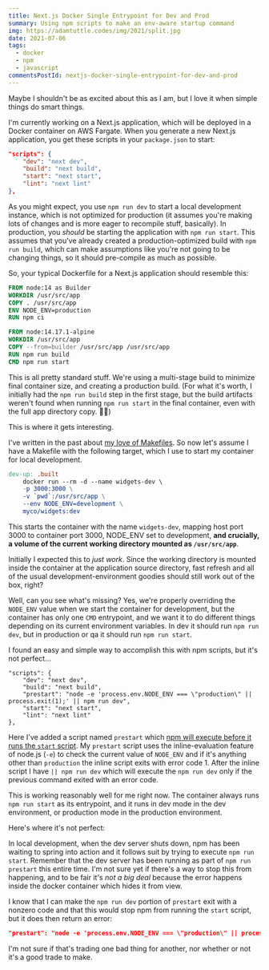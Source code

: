 ```yaml
---
title: Next.js Docker Single Entrypoint for Dev and Prod
summary: Using npm scripts to make an env-aware startup command
img: https://adamtuttle.codes/img/2021/split.jpg
date: 2021-07-06
tags:
  - docker
  - npm
  - javascript
commentsPostId: nextjs-docker-single-entrypoint-for-dev-and-prod
---
```


Maybe I shouldn't be as excited about this as I am, but I love it when simple things do smart things.

I'm currently working on a Next.js application, which will be deployed in a Docker container on AWS Fargate. When you generate a new Next.js application, you get these scripts in your `package.json` to start:

```json
"scripts": {
	"dev": "next dev",
	"build": "next build",
	"start": "next start",
	"lint": "next lint"
},
```

As you might expect, you use `npm run dev` to start a local development instance, which is not optimized for production (it assumes you're making lots of changes and is more eager to recompile stuff, basically). In production, you _should_ be starting the application with `npm run start`. This assumes that you've already created a production-optimized build with `npm run build`, which can make assumptions like you're not going to be changing things, so it should pre-compile as much as possible.

So, your typical Dockerfile for a Next.js application should resemble this:

```dockerfile
FROM node:14 as Builder
WORKDIR /usr/src/app
COPY . /usr/src/app
ENV NODE_ENV=production
RUN npm ci

FROM node:14.17.1-alpine
WORKDIR /usr/src/app
COPY --from=builder /usr/src/app /usr/src/app
RUN npm run build
CMD npm run start
```

This is all pretty standard stuff. We're using a multi-stage build to minimize final container size, and creating a production build. (For what it's worth, I initially had the `npm run build` step in the first stage, but the build artifacts weren't found when running `npm run start` in the final container, even with the full app directory copy. 🤷‍♂️)

This is where it gets interesting.

I've written in the past about [my love of Makefiles][makefiles]. So now let's assume I have a Makefile with the following target, which I use to start my container for local development.

```makefile
dev-up: .built
	docker run --rm -d --name widgets-dev \
	-p 3000:3000 \
	-v `pwd`:/usr/src/app \
	--env NODE_ENV=development \
	myco/widgets:dev
```

This starts the container with the name `widgets-dev`, mapping host port 3000 to container port 3000, NODE_ENV set to development, **and crucially, a volume of the current working directory mounted as `/usr/src/app`**.

Initially I expected this to _just work_. Since the working directory is mounted inside the container at the application source directory, fast refresh and all of the usual development-environment goodies should still work out of the box, right?

Well, can you see what's missing? Yes, we're properly overriding the `NODE_ENV` value when we start the container for development, but the container has only one `CMD` entrypoint, and we want it to do different things depending on its current environment variables. In dev it should run `npm run dev`, but in production or qa it should run `npm run start`.

I found an easy and simple way to accomplish this with npm scripts, but it's not perfect...

```json/3
"scripts": {
	"dev": "next dev",
	"build": "next build",
	"prestart": "node -e 'process.env.NODE_ENV === \"production\" || process.exit(1);' || npm run dev",
	"start": "next start",
	"lint": "next lint"
},
```

Here I've added a script named `prestart` which [npm will execute before it runs the `start` script][npmscripts]. My `prestart` script uses the inline-evaluation feature of node.js (`-e`) to check the current value of `NODE_ENV` and if it's anything other than `production` the inline script exits with error code 1. After the inline script I have `|| npm run dev` which will execute the `npm run dev` only if the previous command exited with an error code.

This is working reasonably well for me right now. The container always runs `npm run start` as its entrypoint, and it runs in dev mode in the dev environment, or production mode in the production environment.

Here's where it's not perfect:

In local development, when the dev server shuts down, npm has been waiting to spring into action and it follows suit by trying to execute `npm run start`. Remember that the dev server has been running as part of `npm run prestart` this entire time. I'm not sure yet if there's a way to stop this from happening, and to be fair it's _not a big deal_ because the error happens inside the docker container which hides it from view.

I know that I can make the `npm run dev` portion of `prestart` exit with a nonzero code and that this would stop npm from running the `start` script, but it does then return an error:

```json
"prestart": "node -e 'process.env.NODE_ENV === \"production\" || process.exit(1);' || (npm run dev && exit 1)"
```

I'm not sure if that's trading one bad thing for another, nor whether or not it's a good trade to make.


[makefiles]: https://adamtuttle.codes/blog/2021/my-ongoing-love-affair-with-gnu-make/
[npmscripts]: https://docs.npmjs.com/cli/v6/using-npm/scripts#pre--post-scripts
